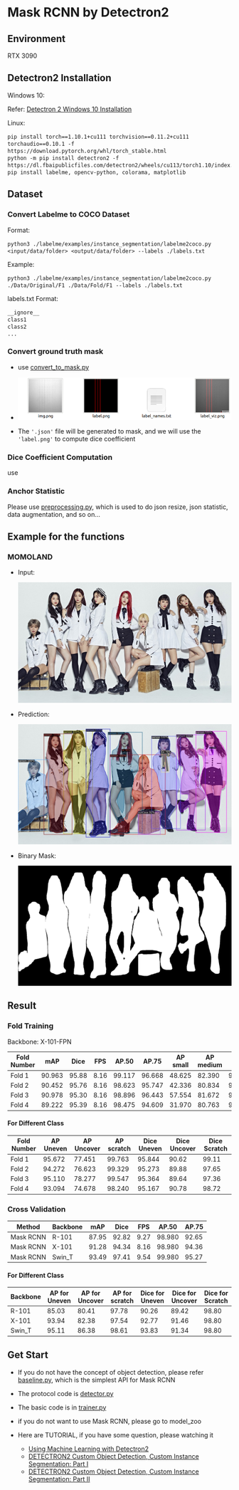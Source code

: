 # Mask RCNN by Detectron2

## Environment
RTX 3090

## Detectron2 Installation
Windows 10:

Refer: [Detectron 2 Windows 10 Installation](https://hackmd.io/eMRVBXwPSLiE3nt_ZHX5sw)

Linux:
```
pip install torch==1.10.1+cu111 torchvision==0.11.2+cu111 torchaudio==0.10.1 -f https://download.pytorch.org/whl/torch_stable.html
python -m pip install detectron2 -f   https://dl.fbaipublicfiles.com/detectron2/wheels/cu113/torch1.10/index.html
pip install labelme, opencv-python, colorama, matplotlib
```

## Dataset
### Convert Labelme to COCO Dataset
Format:
```
python3 ./labelme/examples/instance_segmentation/labelme2coco.py <input/data/folder> <output/data/folder> --labels ./labels.txt
```
Example:
```
python3 ./labelme/examples/instance_segmentation/labelme2coco.py ./Data/Original/F1 ./Data/Fold/F1 --labels ./labels.txt
```
labels.txt Format:
```
__ignore__
class1
class2
...
```

### Convert ground truth mask
* use [convert_to_mask.py](./convert_to_mask.py)

* ![img.png](Sample/img.png)

* The `'.json'` file will be generated to mask, 
and we will use the `'label.png'` to compute dice coefficient

### Dice Coefficient Computation
use 

### Anchor Statistic
Please use [preprocessing.py](./Data/preprocessing.py), which is used to do json resize, 
json statistic, data augmentation, and so on... 

## Example for the functions
### MOMOLAND
* Input:

    ![](./Sample/images/Input.jpg)

* Prediction:

    ![](./Sample/images/Result.jpg)

* Binary Mask:

    ![](./Sample/images/Binary_Mask.png)

## Result
### Fold Training
Backbone: X-101-FPN

| Fold Number | mAP    | Dice  | FPS  | AP.50  | AP.75  | AP small | AP medium | AP large | 
|-------------|--------|-------|------|--------|--------|----------|-----------|----------|
| Fold 1      | 90.963 | 95.88 | 8.16 | 99.117 | 96.668 | 48.625   | 82.390    | 95.894   |
| Fold 2      | 90.452 | 95.76 | 8.16 | 98.623 | 95.747 | 42.336   | 80.834    | 94.998   |
| Fold 3      | 90.978 | 95.30 | 8.16 | 98.896 | 96.443 | 57.554   | 81.672    | 95.289   |
| Fold 4      | 89.222 | 95.39 | 8.16 | 98.475 | 94.609 | 31.970   | 80.763    | 95.605   |

#### For Different Class
| Fold Number | AP Uneven | AP Uncover | AP scratch  | Dice Uneven  | Dice Uncover | Dice Scratch | 
|-------------|-----------|------------|-------------|--------------|--------------|--------------| 
| Fold 1      | 95.672    | 77.451     | 99.763      | 95.844       | 90.62        | 99.11        |
| Fold 2      | 94.272    | 76.623     | 99.329      | 95.273       | 89.88        | 97.65        |
| Fold 3      | 95.110    | 78.277     | 99.547      | 95.364       | 89.64        | 97.36        |
| Fold 4      | 93.094    | 74.678     | 98.240      | 95.167       | 90.78        | 98.72        |

[//]: # ()
[//]: # (#### Final Loss)

[//]: # (| Fold Number | Total Loss | Model                      |)

[//]: # (|-------------|------------|----------------------------|)

[//]: # (| Fold 1      | TODO       | TODO                       |)

[//]: # (| Fold 2      | TODO       | TODO                       |)

[//]: # (| Fold 3      | 0.1291     | [F3.pth]&#40;./Weights/F3.pth&#41; |)

[//]: # (| Fold 4      | 0.1797     | [F4.pth]&#40;./Weights/F4.pth&#41; |)

### Cross Validation
| Method     | Backbone | mAP   | Dice  | FPS  | AP.50  | AP.75 |
|------------|----------|-------|-------|------|--------|-------|
| Mask RCNN  | R-101    | 87.95 | 92.82 | 9.27 | 98.980 | 92.65 |
| Mask RCNN  | X-101    | 91.28 | 94.34 | 8.16 | 98.980 | 94.36 |
| Mask RCNN  | Swin_T   | 93.49 | 97.41 | 9.54 | 99.980 | 95.27 |

#### For Different Class
| Backbone | AP for Uneven | AP for Uncover | AP for scratch | Dice for Uneven | Dice for Uncover | Dice for Scratch | 
|----------|---------------|----------------|----------------|-----------------|------------------|------------------| 
| R-101    | 85.03         | 80.41          | 97.78          | 90.26           | 89.42            | 98.80            |
| X-101    | 93.94         | 82.38          | 97.54          | 92.77           | 91.46            | 98.80            |
| Swin_T   | 95.11         | 86.38          | 98.61          | 93.83           | 91.34            | 98.80            |

## Get Start
* If you do not have the concept of object detection, please refer
[baseline.py](./baseline.py), which is the simplest API for Mask RCNN

* The protocol code is [detector.py](./Sample/detector.py) 

* The basic code is in [trainer.py](trainer.py)

* if you do not want to use Mask RCNN, please go to model_zoo

* Here are TUTORIAL, 
if you have some question, please watching it
  * [Using Machine Learning with Detectron2](https://www.youtube.com/watch?v=eUSgtfK4ivk&ab_channel=MetaOpenSource)
  * [DETECTRON2 Custom Object Detection, Custom Instance Segmentation: Part I](https://www.youtube.com/watch?v=ffTURA0JM1Q&ab_channel=TheCodingBug)
  * [DETECTRON2 Custom Object Detection, Custom Instance Segmentation: Part II](https://www.youtube.com/watch?v=GoItxr16ae8&ab_channel=TheCodingBug)
